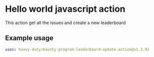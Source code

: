 # Hello world javascript action

This action get all the issues and create a new leaderboard

## Example usage

```yaml
uses: heavy-duty/bounty-program-leaderboard-update-action@v1.3.92
```
